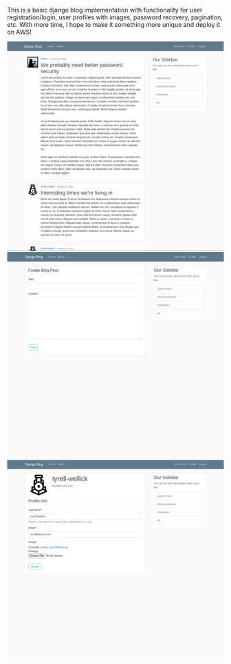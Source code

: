 This is a basic django blog implementation with functionality for user registration/login,
user profiles with images, password recovery, pagination, etc. With more time, I hope to make it something more unique and deploy it on AWS!

![blog_home.png](https://github.com/tiny-train/basic-django-blog/blob/main/repo_images/blog_homepage.png?raw=true)
![blog_post.png](https://github.com/tiny-train/basic-django-blog/blob/main/repo_images/blog_post.png?raw=true)
![blog-profile.png](https://github.com/tiny-train/basic-django-blog/blob/main/repo_images/blog-profile.png?raw=true)



